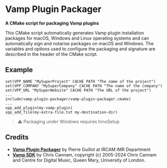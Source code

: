 # Vamp Plugin Packager
**A CMake script for packaging Vamp plugins**

This CMake script automatically generates Vamp plugin installation packages for macOS, Windows and Linux operating systems and can automatically sign and notarise packages on macOS and Windows. The variables and options used to configure the packaging and signature are described in the header of the CMake script.

## Example 
```
set(VPP_NAME "MySuperProject" CACHE PATH "The name of the project")
set(VPP_COMPANY "MySuperCompany" CACHE PATH "The name of the company")
set(VPP_URL "MySuperWebsite" CACHE PATH "The URL of the project")
...
include(vamp-plugin-packager/vamp-plugin-packager.cmake)
...
vpp_add_plugin(my-vamp-plugin)
vpp_add_file(my-extra-file.txt my-destination-dir)
```

> ⚠️ Packaging under Windows requires InnoSetup. 

## Credits

- **[Vamp Plugin Packager](https://www.ircam.fr/)** by Pierre Guillot at IRCAM IMR Department
- **[Vamp SDK](https://github.com/vamp-plugins/vamp-plugin-sdk)** by Chris Cannam, copyright (c) 2005-2024 Chris Cannam and Centre for Digital Music, Queen Mary, University of London.
